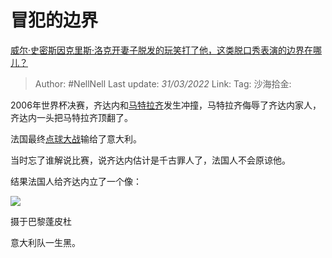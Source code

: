 # 冒犯的边界
[威尔·史密斯因克里斯·洛克开妻子脱发的玩笑打了他，这类脱口秀表演的边界在哪儿？](https://www.zhihu.com/question/524563289/answer/2412139381)

> Author: #NellNell
> Last update: *31/03/2022*
> Link:
> Tag:
> 沙海拾金:

2006年世界杯决赛，齐达内和[马特拉齐](https://www.zhihu.com/search?q=%E9%A9%AC%E7%89%B9%E6%8B%89%E9%BD%90&search_source=Entity&hybrid_search_source=Entity&hybrid_search_extra=%7B%22sourceType%22%3A%22answer%22%2C%22sourceId%22%3A2412139381%7D)发生冲撞，马特拉齐侮辱了齐达内家人，齐达内一头把马特拉齐顶翻了。

法国最终[点球大战](https://www.zhihu.com/search?q=%E7%82%B9%E7%90%83%E5%A4%A7%E6%88%98&search_source=Entity&hybrid_search_source=Entity&hybrid_search_extra=%7B%22sourceType%22%3A%22answer%22%2C%22sourceId%22%3A2412139381%7D)输给了意大利。

当时忘了谁解说比赛，说齐达内估计是千古罪人了，法国人不会原谅他。

结果法国人给齐达内立了一个像：

![](https://pic2.zhimg.com/50/v2-5d3d02f1bd805d7e3c4dee1c25a58540_720w.jpg?source=1940ef5c)

摄于巴黎蓬皮杜

意大利队一生黑。
